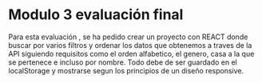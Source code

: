 # Modulo 3 evaluación final

Para esta evaluación , se ha pedido crear un proyecto con REACT donde buscar por varios filtros y ordenar los datos que obtenemos a traves de la API siguiendo requisitos como el orden alfabetico, el genero, casa a la que se pertenece e incluso por nombre.
Todo debe de ser guardado en el localStorage y mostrarse  segun los principios de un diseño responsive.




